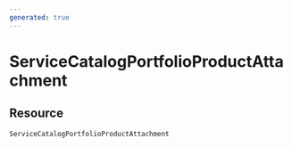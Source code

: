 ```yaml
---
generated: true
---
```


# ServiceCatalogPortfolioProductAttachment


## Resource

```text
ServiceCatalogPortfolioProductAttachment
```



